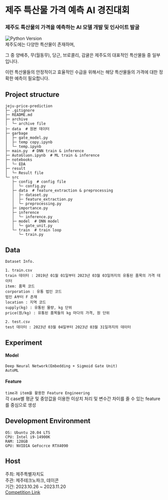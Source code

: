 # 제주 특산물 가격 예측 AI 경진대회

### 제주도 특산물의 가격을 예측하는 AI 모델 개발 및 인사이트 발굴
  ![Python Version](https://img.shields.io/badge/Python-3.8.10-blue)   
제주도에는 다양한 특산물이 존재하며, 

그 중 양배추, 무(월동무), 당근, 브로콜리, 감귤은 제주도의 대표적인 특산물들 중 일부입니다. 

이런 특산물들의 안정적이고 효율적인 수급을 위해서는 해당 특산물들의 가격에 대한 정확한 예측이 필요합니다.


## Project structure

```
jeju-price-prediction
├─ .gitignore
├─ README.md
├─ archive
│  └─ archive file
├─ data  # 원본 데이터 
├─ garbage
│  ├─ gate_model.py
│  ├─ temp copy.ipynb
│  └─ temp.ipynb
├─ main.py  # DNN train & inference
├─ AutoGluon.ipynb  # ML train & inference
├─ notebooks 
│  └─ EDA
├─ result
│  └─ Result file
└─ src
   ├─ config  # config file
   │  └─ config.py
   ├─ data  # feature_extraction & preprocessing
   │  ├─ dataset.py
   │  ├─ feature_extraction.py
   │  └─ preprocessing.py
   ├─ importance.py
   ├─ inference  
   │  └─ inference.py
   ├─ model  # DNN model
   │  └─ gate_unit.py
   └─ train  # train loop
      └─ train.py

```

## Data

```
Dataset Info.

1. train.csv
train 데이터 : 2019년 01월 01일부터 2023년 03월 03일까지의 유통된 품목의 가격 데이터
item: 품목 코드
corporation : 유통 법인 코드
법인 A부터 F 존재
location : 지역 코드
supply(kg) : 유통된 물량, kg 단위
price(원/kg) : 유통된 품목들의 kg 마다의 가격, 원 단위

2. test.csv
test 데이터 : 2023년 03월 04일부터 2023년 03월 31일까지의 데이터
```
## Experiment
#### Model
`Deep Neural Network(Embedding + Sigmoid Gate Unit)`  
`AutoML`
#### Feature
`time과 item을 활용한 Feature Engineering `  
각 case별 평균 및 중앙값을 이용한 이상치 처리 및 변수간 차이를 줄 수 있는 feature를 중심으로 생성  



## Development Environment
```
OS: Ubuntu 20.04 LTS
CPU: Intel i9-14900K
RAM: 128GB
GPU: NVIDIA GeFocrce RTX4090
```

## Host
주최: 제주특별자치도  
주관: 제주테크노파크, 데이콘  
기간: 2023.10.26 ~ 2023.11.20   
[Competition Link](https://dacon.io/competitions/official/236176/overview/description)
